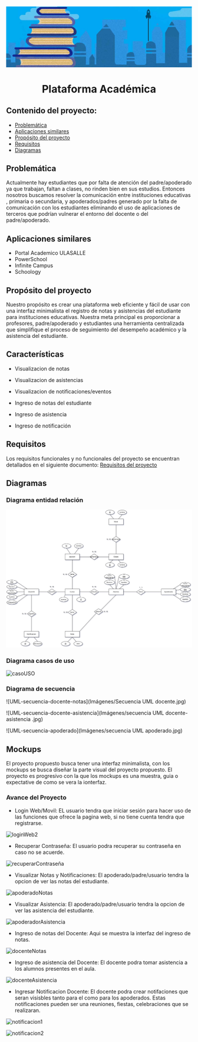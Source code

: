 ![Logo-PA](Logo-PA.JPG)
<h1 align="center">Plataforma Académica</h1>

## Contenido del proyecto:

- [Problemática](#Problemática)
- [Aplicaciones similares](#Aplicaciones-similares)
- [Propósito del proyecto](#Propósito-del-proyecto)
- [Requisitos](#Requisitos)
- [Diagramas](#Diagramas)

## Problemática

Actualmente hay estudiantes que por falta de atención del padre/apoderado ya que trabajan, faltan a clases, no rinden bien en sus estudios. Entonces nosotros buscamos resolver la comunicación entre instituciones educativas , primaria o secundaria, y apoderados/padres generado por la falta de comunicación con los estudiantes  eliminando el uso de aplicaciones de terceros que podrían vulnerar el entorno del docente o del padre/apoderado.

## Aplicaciones similares

- Portal Academico ULASALLE
- PowerSchool
- Infinite Campus
- Schoology

## Propósito del proyecto

Nuestro propósito es crear una plataforma web eficiente y fácil de usar con una interfaz minimalista el registro de notas y asistencias del estudiante para instituciones educativas. Nuestra meta principal es proporcionar a profesores, padre/apoderado y estudiantes una herramienta centralizada que simplifique el proceso de seguimiento del desempeño académico y la asistencia del estudiante. 

## Características

- Visualizacion de notas
- Visualizacion de asistencias
- Visualizacion de notificaciones/eventos

- Ingreso de notas del estudiante
- Ingreso de asistencia
- Ingreso de notificación

## Requisitos

Los requisitos funcionales y no funcionales del proyecto se encuentran detallados en el siguiente documento: [Requisitos del proyecto](https://drive.google.com/file/d/1j5xsyA21bkWk6gz__MowmHE6-j_Wsw8z/view?usp=sharing)

## Diagramas

### Diagrama entidad relación

![DER](Imágenes/DER.jpg)

### Diagrama casos de uso

![casoUSO](https://github.com/eluqm/CsoftwareGrupo03/assets/103951817/40ed2ca6-b687-4df6-b37a-acc66aacb4a3)

### Diagrama de secuencia

![UML-secuencia-docente-notas](Imágenes/Secuencia UML docente.jpg)

![UML-secuencia-docente-asistencia](Imágenes/secuencia UML docente-asistencia .jpg)

![UML-secuencia-apoderado](Imágenes/secuencia UML apoderado.jpg)

## Mockups

El proyecto propuesto busca tener una interfaz minimalista, con los mockups se busca diseñar la parte visual del proyecto propuesto. El proyecto es progresivo con la que los mockups es una muestra, guia o expectative de como se vera la ionterfaz.

### Avance del Proyecto

- Login Web/Movil: EL usuario tendra que iniciar sesión para hacer uso de las funciones que ofrece la pagina web, si no tiene cuenta tendra que registrarse.

![loginWeb2](https://github.com/eluqm/CsoftwareGrupo03/assets/103951817/0559c35c-842e-435a-a738-10ebb8dcd951)

- Recuperar Contraseña: El usuario podra recuperar su contraseña en caso no se acuerde.

![recuperarContraseña](https://github.com/eluqm/CsoftwareGrupo03/assets/103951817/405356af-f1eb-466c-9202-5491d1b7c6be)

- Visualizar Notas y Notificaciones: El apoderado/padre/usuario tendra la opcion de ver las notas del estudiante.

![apoderadoNotas](https://github.com/eluqm/CsoftwareGrupo03/assets/103951817/1e6af56e-1487-4605-9eee-12336bfa1575)

- Visualizar Asistencia:  El apoderado/padre/usuario tendra la opcion de ver las asistencia del estudiante.

![apoderadorAsistencia](https://github.com/eluqm/CsoftwareGrupo03/assets/103951817/87c53119-f396-4cdc-82cd-0ab98f68dc29)

- Ingreso de notas del Docente: Aqui se muestra la interfaz del ingreso de notas.

![docenteNotas](https://github.com/eluqm/CsoftwareGrupo03/assets/103951817/0b904269-c1c4-4f48-87a1-0fbc094b9141)

- Ingreso de asistencia del Docente: El docente podra tomar asistencia a los alumnos presentes en el aula.

![docenteAsistencia](https://github.com/eluqm/CsoftwareGrupo03/assets/103951817/8af8328e-1ec2-495a-9b63-ab9b8f39c07c)

- Ingresar Notificacion Docente: El docente podra crear notifaciones que seran visisbles tanto para el como para los apoderados. Estas notificaciones pueden ser una reuniones, fiestas, celebraciones que se realizaran.


![notificacion1](https://github.com/eluqm/CsoftwareGrupo03/assets/103951817/65c9ca14-856c-4d87-9df4-ebee41d7f6ab)

![notificacion2](https://github.com/eluqm/CsoftwareGrupo03/assets/103951817/73f16c31-b79b-4450-8a96-513fbcba8d18)
